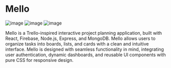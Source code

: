 # Mello

![image]({https://img.shields.io/badge/React-20232A?style=for-the-badge&logo=react&logoColor=61DAFB})
![image]({https://img.shields.io/badge/firebase-ffca28?style=for-the-badge&logo=firebase&logoColor=black})
![image]({https://img.shields.io/badge/Node%20js-339933?style=for-the-badge&logo=nodedotjs&logoColor=white})

Mello is a Trello-inspired interactive project planning application, built with React, Firebase, Node.js, Express, and MongoDB. Mello allows users to organize tasks into boards, lists, and cards with a clean and intuitive interface. Mello is designed with seamless functionality in mind, integrating user authentication, dynamic dashboards, and reusable UI components with pure CSS for responsive design.
